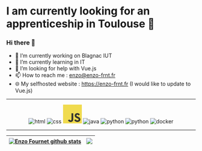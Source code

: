 <p align="center">
    <h1>I am currently looking for an apprenticeship in Toulouse 🌹</h1>
</p>

### Hi there 👋

- 🔭 I’m currently working on Blagnac IUT
- 🌱 I’m currently learning in IT
- 🤔 I’m looking for help with Vue.js
- 📫 How to reach me : enzo@enzo-frnt.fr
- 🌐 My selfhosted website : https://enzo-frnt.fr (I would like to update to Vue.js)

---
<p align="center">
<img height="50" alt="html" src="https://www.vectorlogo.zone/logos/w3_html5/w3_html5-icon.svg">
<img height="50" alt="css" src="https://www.vectorlogo.zone/logos/w3_css/w3_css-icon.svg">
<img height="50" alt="javascript" src="https://raw.githubusercontent.com/github/explore/80688e429a7d4ef2fca1e82350fe8e3517d3494d/topics/javascript/javascript.png">
<img height="50" alt="java" src="https://www.vectorlogo.zone/logos/java/java-icon.svg">
<img height="50" alt="python" src="https://www.vectorlogo.zone/logos/python/python-icon.svg">
<img height="50" alt="python" src="https://uxwing.com/wp-content/themes/uxwing/download/brands-and-social-media/c-program-icon.svg">
<img height="50" alt="docker" src="https://www.vectorlogo.zone/logos/docker/docker-icon.svg">
</p>

---

| <a href="https://github.com/enzofrnt/github-readme-stats#gh-dark-mode-only"><img align="center" src="https://github-readme-stats.vercel.app/api?username=enzofrnt&show_icons=true&include_all_commits=true&theme=buefy&hide_border=true#gh-dark-mode-only" alt="Enzo Fournet github stats" /></a> | <a href="https://github.com/enzofrnt/github-readme-stats"><img align="center" src="https://github-readme-stats.vercel.app/api/top-langs/?username=enzofrnt&layout=compact&theme=buefy&hide_border=true" /></a> |
| ------------- | ------------- |

